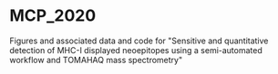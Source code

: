 # MCP_2020
Figures and associated data and code for "Sensitive and quantitative detection of MHC-I displayed neoepitopes using a semi-automated workflow and TOMAHAQ mass spectrometry"
